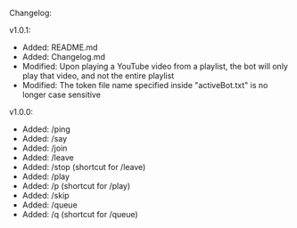 Changelog:

v1.0.1:
- Added: README.md
- Added: Changelog.md
- Modified: Upon playing a YouTube video from a playlist, the bot will only play that video, and not the entire playlist
- Modified: The token file name specified inside "activeBot.txt" is no longer case sensitive

v1.0.0:
- Added: /ping
- Added: /say
- Added: /join
- Added: /leave
- Added: /stop (shortcut for /leave)
- Added: /play
- Added: /p (shortcut for /play)
- Added: /skip
- Added: /queue
- Added: /q (shortcut for /queue)